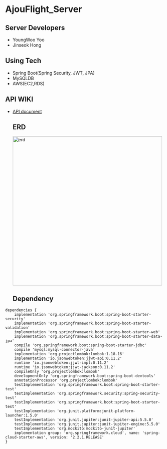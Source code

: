 # AjouFlight_Server

## Server Developers
- YoungWoo Yoo 
- Jinseok Hong

## Using Tech
 - Spring Boot(Spring Security, JWT, JPA)
 - MySQLDB
 - AWS(EC2,RDS) 

  ## API WIKI 
- [API document](https://github.com/AjouFlight/AjouFlight_Server/wiki)   


  ## ERD
  <img width="476" alt="erd" src="https://user-images.githubusercontent.com/70695311/121670440-63c4d700-cae8-11eb-9db8-f49899035fc5.png">

  ## Dependency
```
dependencies {
    implementation 'org.springframework.boot:spring-boot-starter-security'
    implementation 'org.springframework.boot:spring-boot-starter-validation'
    implementation 'org.springframework.boot:spring-boot-starter-web'
    implementation 'org.springframework.boot:spring-boot-starter-data-jpa'
    compile 'org.springframework.boot:spring-boot-starter-jdbc'
    compile 'mysql:mysql-connector-java'
    implementation 'org.projectlombok:lombok:1.18.16'
    implementation 'io.jsonwebtoken:jjwt-api:0.11.2'
    runtime 'io.jsonwebtoken:jjwt-impl:0.11.2'
    runtime 'io.jsonwebtoken:jjwt-jackson:0.11.2'
    compileOnly 'org.projectlombok:lombok'
    developmentOnly 'org.springframework.boot:spring-boot-devtools'
    annotationProcessor 'org.projectlombok:lombok'
    testImplementation 'org.springframework.boot:spring-boot-starter-test'
    testImplementation 'org.springframework.security:spring-security-test'
    testImplementation 'org.springframework.boot:spring-boot-starter-test'
    testImplementation 'org.junit.platform:junit-platform-launcher:1.5.0'
    testImplementation 'org.junit.jupiter:junit-jupiter-api:5.5.0'
    testImplementation 'org.junit.jupiter:junit-jupiter-engine:5.5.0'
    testImplementation 'org.mockito:mockito-junit-jupiter'
    implementation group: 'org.springframework.cloud', name: 'spring-cloud-starter-aws', version: '2.2.1.RELEASE'
}
```
